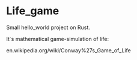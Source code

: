 # Life_game
Small hello_world project on Rust.

It`s mathematical game-simulation of life: 

en.wikipedia.org/wiki/Conway%27s_Game_of_Life
